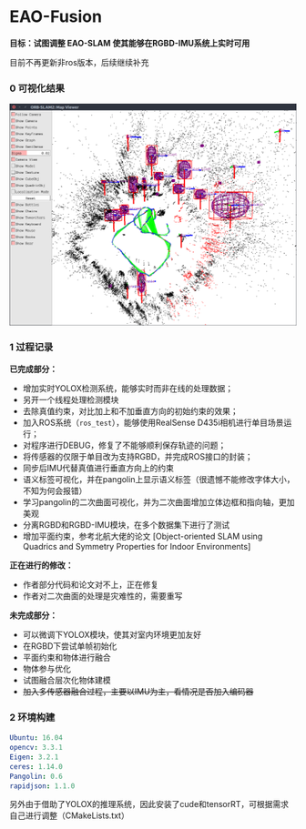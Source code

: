 # EAO-Fusion
**目标：试图调整 EAO-SLAM 使其能够在RGBD-IMU系统上实时可用**

目前不再更新非ros版本，后续继续补充

### 0 可视化结果

<img src="README.assets/image0.png" style="zoom: 50%;" />

### 1 过程记录

**已完成部分：**

+ 增加实时YOLOX检测系统，能够实时而非在线的处理数据；
+ 另开一个线程处理检测模块
+ 去除真值约束，对比加上和不加垂直方向的初始约束的效果；
+ 加入ROS系统（`ros_test`），能够使用RealSense D435i相机进行单目场景运行；
+ 对程序进行DEBUG，修复了不能够顺利保存轨迹的问题；
+ 将传感器的仅限于单目改为支持RGBD，并完成ROS接口的封装；
+ 同步后IMU代替真值进行垂直方向上的约束
+ 语义标签可视化，并在pangolin上显示语义标签（很遗憾不能修改字体大小，不知为何会报错）
+ 学习pangolin的二次曲面可视化，并为二次曲面增加立体边框和指向轴，更加美观
+ 分离RGBD和RGBD-IMU模块，在多个数据集下进行了测试
+ 增加平面约束，参考北航大佬的论文 [Object-oriented SLAM using Quadrics and Symmetry Properties for Indoor Environments]

**正在进行的修改：**

+ 作者部分代码和论文对不上，正在修复
+ 作者对二次曲面的处理是灾难性的，需要重写

**未完成部分：**

+ 可以微调下YOLOX模块，使其对室内环境更加友好
+ 在RGBD下尝试单帧初始化
+ 平面约束和物体进行融合
+ 物体参与优化
+ 试图融合层次化物体建模
+ ~~加入多传感器融合过程，主要以IMU为主，看情况是否加入编码器~~

### 2 环境构建

```yaml
Ubuntu: 16.04
opencv: 3.3.1
Eigen: 3.2.1
ceres: 1.14.0
Pangolin: 0.6
rapidjson: 1.1.0
```

另外由于借助了YOLOX的推理系统，因此安装了cude和tensorRT，可根据需求自己进行调整（CMakeLists.txt）
